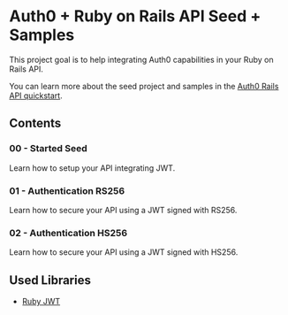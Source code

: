 # Auth0 + Ruby on Rails API Seed + Samples
This project goal is to help integrating Auth0 capabilities in your Ruby on Rails API.

You can learn more about the seed project and samples in the [Auth0 Rails API quickstart](https://auth0.com/docs/quickstart/backend/rails).

## Contents
### 00 - Started Seed
Learn how to setup your API integrating JWT.

### 01 - Authentication RS256
Learn how to secure your API using a JWT signed with RS256.

### 02 - Authentication HS256
Learn how to secure your API using a JWT signed with HS256.

## Used Libraries
* [Ruby JWT](https://github.com/jwt/ruby-jwt)
